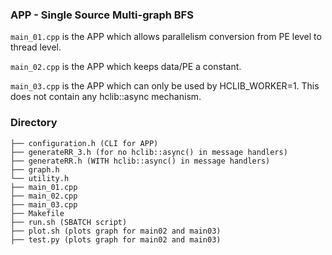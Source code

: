 ### APP - Single Source Multi-graph BFS
`main_01.cpp` is the APP which allows parallelism conversion from PE level to thread level.

`main_02.cpp` is the APP which keeps data/PE a constant.

`main_03.cpp` is the APP which can only be used by HCLIB_WORKER=1. This does not contain any hclib::async mechanism.

### Directory
```
├── configuration.h (CLI for APP)
├── generateRR_3.h (for no hclib::async() in message handlers)
├── generateRR.h (WITH hclib::async() in message handlers)
├── graph.h
└── utility.h
├── main_01.cpp
├── main_02.cpp
├── main_03.cpp
├── Makefile
├── run.sh (SBATCH script)
├── plot.sh (plots graph for main02 and main03)
├── test.py (plots graph for main02 and main03)
```